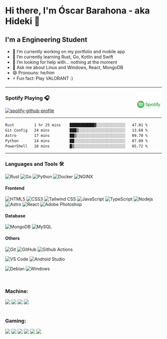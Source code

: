 # Hi there, I'm Óscar Barahona - aka Hideki 👋

## I'm a Engineering Student 

- 🔭 I’m currently working on my portfolio and mobile app
- 🌱 I’m currently learning Rust, Go, Kotlin and Swift
- 🤔 I’m looking for help with... nothing at the moment
- 💬 Ask me about Linux and Windows, React, MongoDB
- 😄 Pronouns: he/him
- ⚡ Fun fact: Play VALORANT :)

---

<img align="right" alt="GIF" width="16%" src="./assets/spotify.gif" />

### Spotify Playing 🎧

[![spotify-github-profile](https://spotify-github-profile.kittinanx.com/api/view?uid=oscarbarahona2006&cover_image=true&theme=novatorem&show_offline=true&background_color=121212&interchange=true&bar_color=53b14f&bar_color_cover=true)](https://open.spotify.com/user/oscarbarahona2006)

---

<!--START_SECTION:waka-->

```txt
Rust         1 hr 25 mins    ███████████▓░░░░░░░░░░░░░   47.01 %
Git Config   24 mins         ███▒░░░░░░░░░░░░░░░░░░░░░   13.68 %
Astro        17 mins         ██▒░░░░░░░░░░░░░░░░░░░░░░   09.70 %
Python       14 mins         ██░░░░░░░░░░░░░░░░░░░░░░░   07.89 %
PowerShell   10 mins         █▒░░░░░░░░░░░░░░░░░░░░░░░   05.72 %
```

<!--END_SECTION:waka-->

---

### Languages and Tools 🛠 

![Rust](https://img.shields.io/badge/Rust-000000?style=flat-square&logo=Rust&logoColor=orange)
![Go](https://img.shields.io/badge/Go-000000?style=flat-square&logo=Go)
![Python](https://img.shields.io/badge/Python-3776AB?style=flat-square&logo=Python&logoColor=white)
![Docker](https://img.shields.io/badge/-Docker-black?style=flat-square&logo=docker)
![NGINX](http://img.shields.io/badge/-NGINX-269539?style=flat-square&logo=nginx&logoColor=ffffff)

#### Frontend
![HTML5](https://img.shields.io/badge/-HTML5-%23E44D27?style=flat-square&logo=html5&logoColor=ffffff)
![CSS3](https://img.shields.io/badge/-CSS3-%231572B6?style=flat-square&logo=css)
![Tailwind CSS](https://img.shields.io/badge/Tailwind-CSS-%231572B6?style=flat-square&logo=tailwind-css)
![JavaScript](https://img.shields.io/badge/-JavaScript-%23F7DF1C?style=flat-square&logo=javascript&logoColor=000000&labelColor=%23F7DF1C&color=%23FFCE5A)
![TypeScript](https://img.shields.io/badge/-TypeScript-%233178C6?style=flat-square&logo=typescript&logoColor=ffffff&labelColor=%233178C6&color=%233178C6)
![Nodejs](https://img.shields.io/badge/-Nodejs-black?style=flat-square&logo=Node.js)
![Astro](https://img.shields.io/badge/Astro-%23282C34?style=flat-square&logo=astro)
![React](https://img.shields.io/badge/-React-%23282C34?style=flat-square&logo=react)
![Adobe Photoshop](http://img.shields.io/badge/-Adobe%20Photoshop-26C9FF?style=flat-square&logo=photoshop&logoColor=ffffff)

#### Database
![MongoDB](https://img.shields.io/badge/-MongoDB-black?style=flat-square&logo=mongodb)
![MySQL](https://img.shields.io/badge/-MySQL-black?style=flat-square&logo=mysql)

#### Others
![Git](https://img.shields.io/badge/-Git-%23F05032?style=flat-square&logo=git&logoColor=%23ffffff)
![GitHub](https://img.shields.io/badge/-GitHub-181717?style=flat-square&logo=github)
![Github Actions](http://img.shields.io/badge/-Github%20Actions-2088FF?style=flat-square&logo=github-actions&logoColor=ffffff)

![VS Code](http://img.shields.io/badge/-VS%20Code-007ACC?style=flat-square&logo=visual-studio-code&logoColor=ffffff)
![Android Studio](http://img.shields.io/badge/-Android%20Studio-3DDC84?style=flat-square&logo=android-studio&logoColor=ffffff)

![Debian](http://img.shields.io/badge/-Debian-A81D33?style=flat-square&logo=debian&logoColor=ffffff)
![Windows](http://img.shields.io/badge/-Windows-0078D6?style=flat-square&logo=windows&logoColor=ffffff)

<br/>

### Machine:
<div display="flex">
  <img src="https://img.shields.io/badge/windows-ASUS%20TUF%20FX506HF-%23F50F0F.svg?&style=for-the-badge&logo=windows10&logoColor=white" />
  <img src="https://img.shields.io/badge/archlinux-ASUS%20TUF%20FX506HF-%230079c1.svg?&style=for-the-badge&logo=arch-linux&logoColor=white">
  <img src="https://img.shields.io/badge/intel-core%20i5%2011th-%230071C5.svg?&style=for-the-badge&logo=intel&logoColor=white" />
  <img src="https://img.shields.io/badge/nvidia-GeForce%20rtx2050-%2376B900.svg?&style=for-the-badge&logo=nvidia&logoColor=white" />
</div>
<br>

### Gaming:
<div display="flex">
  <img src="https://img.shields.io/badge/Steam-%23000000.svg?&style=for-the-badge&logo=steam" />
  <img src="https://img.shields.io/badge/epic%20games%20-%23000000.svg?&style=for-the-badge&logo=epic%20games"/>
  <img src="https://img.shields.io/badge/counter%20strike-%23000000.svg?&style=for-the-badge&logo=counter-strike" />
  <img src="https://img.shields.io/badge/Valorant-%23000000.svg?&style=for-the-badge&logo=valorant&logoColor=white" />
  <img src="https://img.shields.io/badge/GTA5-%23000000.svg?&style=for-the-badge" />
  <img src="https://img.shields.io/badge/Call%20Of%20Duty%20WARZONE-%23000000.svg?&style=for-the-badge" />
</div>
 
